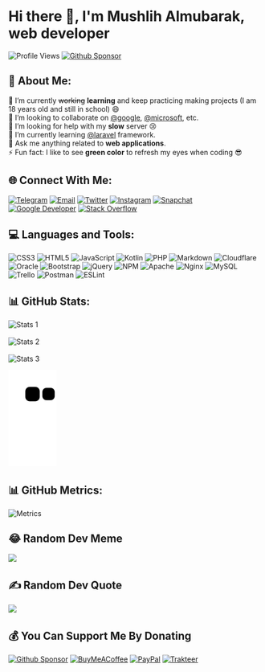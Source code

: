 # Hi there 👋, I'm Mushlih Almubarak, web developer
![Profile Views](https://komarev.com/ghpvc/?username=mushlih-almubarak&label=Profile%20Views&color=0e75b6&style=flat)
[![Github Sponsor](https://img.shields.io/badge/-Sponsor-fafbfc?logo=GitHub%20Sponsors)](https://github.com/sponsors/mushlih-almubarak) 

## 💫 About Me:
🔭 I’m currently ~~working~~ **learning** and keep practicing making projects (I am 18 years old and still in school) 😄<br>
👯 I’m looking to collaborate on [@google](https://github.com/google), [@microsoft](https://github.com/microsoft), etc.<br>
🤝 I’m looking for help with my **slow** server 😢
<br>🌱 I’m currently learning [@laravel](https://github.com/laravel) framework.<br>💬 Ask me anything related to **web applications**.<br>
⚡ Fun fact: I like to see **green color** to refresh my eyes when coding 😎

## 🌐 Connect With Me:
[![Telegram](https://img.shields.io/badge/Telegram-1769ff?logo=telegram&logoColor=white)](https://t.me/mushlih_31) 
[![Email](https://img.shields.io/badge/Email-%23FF0000.svg?logo=Gmail&logoColor=white)](mailto:mushlih_31@mushlih.cf)
[![Twitter](https://img.shields.io/badge/Twitter-1769ff.svg?logo=Twitter&logoColor=white)](https://twitter.com/mushlih_31) 
[![Instagram](https://img.shields.io/badge/Instagram-%23FF0000.svg?logo=Instagram&logoColor=white)](https://instagram.com/mushlih_31) 
[![Snapchat](https://img.shields.io/badge/Snapchat-FE7A16.svg?logo=snapchat&logoColor=white)](https://www.snapchat.com/add/mushlih_31) 
[![Google Developer](https://img.shields.io/badge/-Google%20Developer-1769ff?logo=google&logoColor=white)](https://g.dev/mushlih_31)
[![Stack Overflow](https://img.shields.io/badge/-Stackoverflow-FE7A16?logo=stack-overflow&logoColor=white)](https://stackoverflow.com/users/16115628)

## 💻 Languages and Tools:
![CSS3](https://img.shields.io/badge/css3-%231572B6.svg?style=for-the-badge&logo=css3&logoColor=white) ![HTML5](https://img.shields.io/badge/html5-%23E34F26.svg?style=for-the-badge&logo=html5&logoColor=white) ![JavaScript](https://img.shields.io/badge/javascript-%23323330.svg?style=for-the-badge&logo=javascript&logoColor=%23F7DF1E) ![Kotlin](https://img.shields.io/badge/kotlin-%230095D5.svg?style=for-the-badge&logo=kotlin&logoColor=white) ![PHP](https://img.shields.io/badge/php-%23777BB4.svg?style=for-the-badge&logo=php&logoColor=white) ![Markdown](https://img.shields.io/badge/markdown-%23000000.svg?style=for-the-badge&logo=markdown&logoColor=white) ![Cloudflare](https://img.shields.io/badge/Cloudflare-F38020?style=for-the-badge&logo=Cloudflare&logoColor=white) ![Oracle](https://img.shields.io/badge/Oracle-F80000?style=for-the-badge&logo=oracle&logoColor=white) ![Bootstrap](https://img.shields.io/badge/bootstrap-%23563D7C.svg?style=for-the-badge&logo=bootstrap&logoColor=white) ![jQuery](https://img.shields.io/badge/jquery-%230769AD.svg?style=for-the-badge&logo=jquery&logoColor=white) ![NPM](https://img.shields.io/badge/NPM-%23000000.svg?style=for-the-badge&logo=npm&logoColor=white) ![Apache](https://img.shields.io/badge/apache-%23D42029.svg?style=for-the-badge&logo=apache&logoColor=white) ![Nginx](https://img.shields.io/badge/nginx-%23009639.svg?style=for-the-badge&logo=nginx&logoColor=white) ![MySQL](https://img.shields.io/badge/mysql-%2300f.svg?style=for-the-badge&logo=mysql&logoColor=white) ![Trello](https://img.shields.io/badge/Trello-%23026AA7.svg?style=for-the-badge&logo=Trello&logoColor=white) ![Postman](https://img.shields.io/badge/Postman-FF6C37?style=for-the-badge&logo=postman&logoColor=white) ![ESLint](https://img.shields.io/badge/ESLint-4B3263?style=for-the-badge&logo=eslint&logoColor=white)

## 📊 GitHub Stats:
![Stats 1](https://github-readme-stats.vercel.app/api?username=mushlih-almubarak&show_icons=true&theme=dracula&title_color=00aaff&locale=en)
<br><br>
![Stats 2](https://github-readme-streak-stats.herokuapp.com?user=mushlih-almubarak&theme=dracula&stroke=00AAFF&ring=00AAFF&fire=FF0000BF&sideNums=79D9F9&currStreakNum=79D9F9&currStreakLabel=FFFFFF&sideLabels=FFFFFF&dates=79D9F9)
<br><br>
![Stats 3](https://github-readme-stats.vercel.app/api/top-langs?username=mushlih-almubarak&show_icons=true&theme=dracula&title_color=00aaff&locale=en&layout=compact)

![Snake animation](https://github.com/mushlih-almubarak/mushlih-almubarak/blob/output/github-contribution-grid-snake.svg)

## 📊 GitHub Metrics:
![Metrics](https://metrics.lecoq.io/mushlih-almubarak?template=classic&base.hireable=true&repositories.forks=true&followup=1&lines=1&base.indepth=false&base.hireable=true&followup.sections=repositories&followup.indepth=false&followup.archived=true&config.timezone=Asia%2FRiyadh)

## 😂 Random Dev Meme
<img src="https://random-memer.herokuapp.com/" width="512px"/>

## ✍️ Random Dev Quote
![](https://quotes-github-readme.vercel.app/api?type=horizontal&theme=tokyonight)

 ## 💰 You Can Support Me By Donating
[![Github Sponsor](https://img.shields.io/badge/Github%20Sponsor-009639?style=for-the-badge&logo=GitHub&logoColor=white)](https://github.com/sponsors/mushlih-almubarak) 
[![BuyMeACoffee](https://img.shields.io/badge/Buy%20Me%20a%20Coffee-ffdd00?style=for-the-badge&logo=buy-me-a-coffee&logoColor=black)](https://buymeacoffee.com/mushlih) 
[![PayPal](https://img.shields.io/badge/PayPal-00457C?style=for-the-badge&logo=paypal&logoColor=white)](https://paypal.me/mushlih31) 
[![Trakteer](https://img.shields.io/badge/Trakteer-%23D42029?style=for-the-badge&logo=trakteer&logoColor=white)](https://trakteer.id/mushlih_31/tip)
